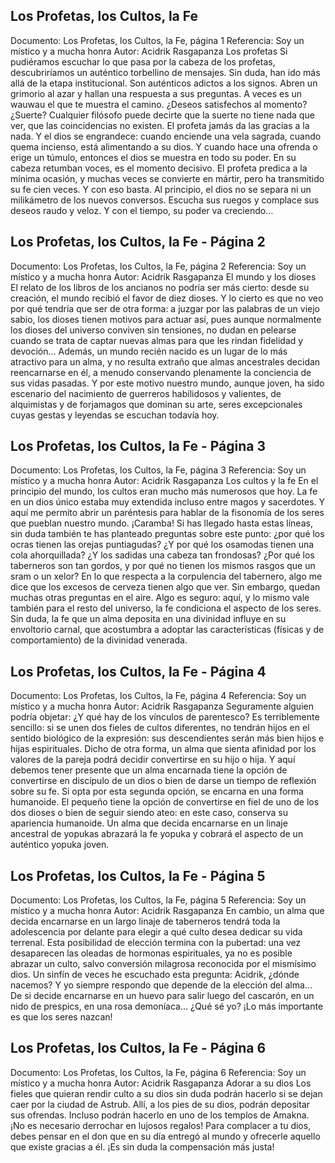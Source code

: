 ## Los Profetas, los Cultos, la Fe
Documento: Los Profetas, los Cultos, la Fe, página 1
Referencia: Soy un místico y a mucha honra
Autor: Acidrik Rasgapanza
Los profetas
Si pudiéramos escuchar lo que pasa por la cabeza de los profetas, descubriríamos un auténtico torbellino de mensajes. Sin duda, han ido más allá de la etapa institucional. Son auténticos adictos a los signos. Abren un grimorio al azar y hallan una respuesta a sus preguntas. A veces es un wauwau el que te muestra el camino. ¿Deseos satisfechos al momento? ¿Suerte? Cualquier filósofo puede decirte que la suerte no tiene nada que ver, que las coincidencias no existen. El profeta jamás da las gracias a la nada. Y el dios se engrandece: cuando enciende una vela sagrada, cuando quema incienso, está alimentando a su dios. Y cuando hace una ofrenda o erige un túmulo, entonces el dios se muestra en todo su poder. En su cabeza retumban voces, es el momento decisivo. El profeta predica a la mínima ocasión, y muchas veces se convierte en mártir, pero ha transmitido su fe cien veces. Y con eso basta.
Al principio, el dios no se separa ni un milikámetro de los nuevos conversos. Escucha sus ruegos y complace sus deseos raudo y veloz. Y con el tiempo, su poder va creciendo...

## Los Profetas, los Cultos, la Fe - Página 2
Documento: Los Profetas, los Cultos, la Fe, página 2
Referencia: Soy un místico y a mucha honra
Autor: Acidrik Rasgapanza
El mundo y los dioses
El relato de los libros de los ancianos no podría ser más cierto: desde su creación, el mundo recibió el favor de diez dioses. Y lo cierto es que no veo por qué tendría que ser de otra forma: a juzgar por las palabras de un viejo sabio, los dioses tienen motivos para actuar así, pues aunque normalmente los dioses del universo conviven sin tensiones, no dudan en pelearse cuando se trata de captar nuevas almas para que les rindan fidelidad y devoción... Además, un mundo recién nacido es un lugar de lo más atractivo para un alma, y no resulta extraño que almas ancestrales decidan reencarnarse en él, a menudo conservando plenamente la conciencia de sus vidas pasadas. Y por este motivo nuestro mundo, aunque joven, ha sido escenario del nacimiento de guerreros habilidosos y valientes, de alquimistas y de forjamagos que dominan su arte, seres excepcionales cuyas gestas y leyendas se escuchan todavía hoy.

## Los Profetas, los Cultos, la Fe - Página 3
Documento: Los Profetas, los Cultos, la Fe, página 3
Referencia: Soy un místico y a mucha honra
Autor: Acidrik Rasgapanza
Los cultos y la fe
En el principio del mundo, los cultos eran mucho más numerosos que hoy. La fe en un dios único estaba muy extendida incluso entre magos y sacerdotes.
Y aquí me permito abrir un paréntesis para hablar de la fisonomía de los seres que pueblan nuestro mundo. ¡Caramba! Si has llegado hasta estas líneas, sin duda también te has planteado preguntas sobre este punto: ¿por qué los ocras tienen las orejas puntiagudas? ¿Y por qué los osamodas tienen una cola ahorquillada? ¿Y los sadidas una cabeza tan frondosas? ¿Por qué los taberneros son tan gordos, y por qué no tienen los mismos rasgos que un sram o un xelor? En lo que respecta a la corpulencia del tabernero, algo me dice que los excesos de cerveza tienen algo que ver. Sin embargo, quedan muchas otras preguntas en el aire.
Algo es seguro: aquí, y lo mismo vale también para el resto del universo, la fe condiciona el aspecto de los seres. Sin duda, la fe que un alma deposita en una divinidad influye en su envoltorio carnal, que acostumbra a adoptar las características (físicas y de comportamiento) de la divinidad venerada.

## Los Profetas, los Cultos, la Fe - Página 4
Documento: Los Profetas, los Cultos, la Fe, página 4
Referencia: Soy un místico y a mucha honra
Autor: Acidrik Rasgapanza
Seguramente alguien podría objetar: ¿Y qué hay de los vínculos de parentesco? Es terriblemente sencillo: si se unen dos fieles de cultos diferentes, no tendrán hijos en el sentido biológico de la expresión: sus descendientes serán más bien hijos e hijas espirituales. Dicho de otra forma, un alma que sienta afinidad por los valores de la pareja podrá decidir convertirse en su hijo o hija. Y aquí debemos tener presente que un alma encarnada tiene la opción de convertirse en discípulo de un dios o bien de darse un tiempo de reflexión sobre su fe. Si opta por esta segunda opción, se encarna en una forma humanoide. El pequeño tiene la opción de convertirse en fiel de uno de los dos dioses o bien de seguir siendo ateo: en este caso, conserva su apariencia humanoide. Un alma que decida encarnarse en un linaje ancestral de yopukas abrazará la fe yopuka y cobrará el aspecto de un auténtico yopuka joven.

## Los Profetas, los Cultos, la Fe - Página 5
Documento: Los Profetas, los Cultos, la Fe, página 5
Referencia: Soy un místico y a mucha honra
Autor: Acidrik Rasgapanza
En cambio, un alma que decida encarnarse en un largo linaje de taberneros tendrá toda la adolescencia por delante para elegir a qué culto desea dedicar su vida terrenal. Esta posibilidad de elección termina con la pubertad: una vez desaparecen las oleadas de hormonas espirituales, ya no es posible abrazar un culto, salvo conversión milagrosa reconocida por el mismísimo dios.
Un sinfín de veces he escuchado esta pregunta: Acidrik, ¿dónde nacemos? Y yo siempre respondo que depende de la elección del alma... De si decide encarnarse en un huevo para salir luego del cascarón, en un nido de prespics, en una rosa demoníaca... ¿Qué sé yo? ¡Lo más importante es que los seres nazcan!

## Los Profetas, los Cultos, la Fe - Página 6
Documento: Los Profetas, los Cultos, la Fe, página 6
Referencia: Soy un místico y a mucha honra
Autor: Acidrik Rasgapanza
Adorar a su dios
Los fieles que quieran rendir culto a su dios sin duda podrán hacerlo si se dejan caer por la ciudad de Astrub. Allí, a los pies de su dios, podrán depositar sus ofrendas. Incluso podrán hacerlo en uno de los templos de Amakna. ¡No es necesario derrochar en lujosos regalos! Para complacer a tu dios, debes pensar en el don que en su día entregó al mundo y ofrecerle aquello que existe gracias a él. ¡Es sin duda la compensación más justa!
